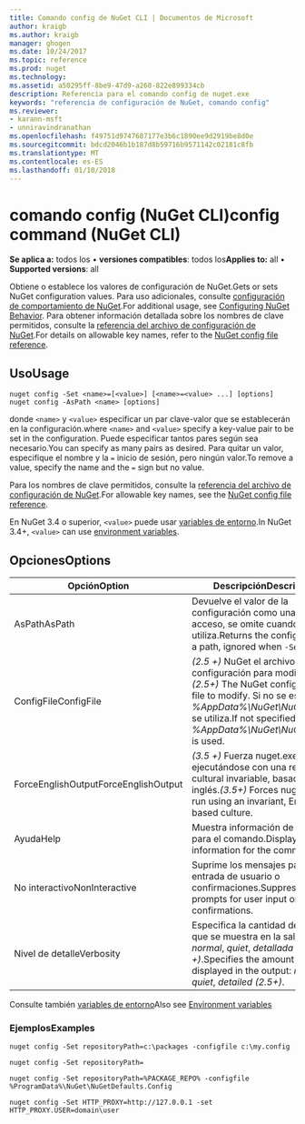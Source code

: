 ```yaml
---
title: Comando config de NuGet CLI | Documentos de Microsoft
author: kraigb
ms.author: kraigb
manager: ghogen
ms.date: 10/24/2017
ms.topic: reference
ms.prod: nuget
ms.technology: 
ms.assetid: a50295ff-8be9-47d9-a260-822e899334cb
description: Referencia para el comando config de nuget.exe
keywords: "referencia de configuración de NuGet, comando config"
ms.reviewer:
- karann-msft
- unniravindranathan
ms.openlocfilehash: f49751d9747687177e3b6c1890ee9d2919be8d0e
ms.sourcegitcommit: bdcd2046b1b187d8b59716b9571142c02181c8fb
ms.translationtype: MT
ms.contentlocale: es-ES
ms.lasthandoff: 01/10/2018
---
```

# <a name="config-command-nuget-cli"></a><span data-ttu-id="2989a-104">comando config (NuGet CLI)</span><span class="sxs-lookup"><span data-stu-id="2989a-104">config command (NuGet CLI)</span></span>

<span data-ttu-id="2989a-105">**Se aplica a:** todos los &bullet; **versiones compatibles**: todos los</span><span class="sxs-lookup"><span data-stu-id="2989a-105">**Applies to:** all &bullet; **Supported versions**: all</span></span>

<span data-ttu-id="2989a-106">Obtiene o establece los valores de configuración de NuGet.</span><span class="sxs-lookup"><span data-stu-id="2989a-106">Gets or sets NuGet configuration values.</span></span> <span data-ttu-id="2989a-107">Para uso adicionales, consulte [configuración de comportamiento de NuGet](../consume-packages/configuring-nuget-behavior.md).</span><span class="sxs-lookup"><span data-stu-id="2989a-107">For additional usage, see [Configuring NuGet Behavior](../consume-packages/configuring-nuget-behavior.md).</span></span> <span data-ttu-id="2989a-108">Para obtener información detallada sobre los nombres de clave permitidos, consulte la [referencia del archivo de configuración de NuGet](../Schema/nuget-config-file.md).</span><span class="sxs-lookup"><span data-stu-id="2989a-108">For details on allowable key names, refer to the [NuGet config file reference](../Schema/nuget-config-file.md).</span></span>

## <a name="usage"></a><span data-ttu-id="2989a-109">Uso</span><span class="sxs-lookup"><span data-stu-id="2989a-109">Usage</span></span>

```
nuget config -Set <name>=[<value>] [<name>=<value> ...] [options]
nuget config -AsPath <name> [options]
```

<span data-ttu-id="2989a-110">donde `<name>` y `<value>` especificar un par clave-valor que se establecerán en la configuración.</span><span class="sxs-lookup"><span data-stu-id="2989a-110">where `<name>` and `<value>` specify a key-value pair to be set in the configuration.</span></span> <span data-ttu-id="2989a-111">Puede especificar tantos pares según sea necesario.</span><span class="sxs-lookup"><span data-stu-id="2989a-111">You can specify as many pairs as desired.</span></span> <span data-ttu-id="2989a-112">Para quitar un valor, especifique el nombre y la `=` inicio de sesión, pero ningún valor.</span><span class="sxs-lookup"><span data-stu-id="2989a-112">To remove a value, specify the name and the `=` sign but no value.</span></span>

<span data-ttu-id="2989a-113">Para los nombres de clave permitidos, consulte la [referencia del archivo de configuración de NuGet](../Schema/nuget-config-file.md).</span><span class="sxs-lookup"><span data-stu-id="2989a-113">For allowable key names, see the [NuGet config file reference](../Schema/nuget-config-file.md).</span></span>

<span data-ttu-id="2989a-114">En NuGet 3.4 o superior, `<value>` puede usar [variables de entorno](cli-ref-environment-variables.md).</span><span class="sxs-lookup"><span data-stu-id="2989a-114">In NuGet 3.4+, `<value>` can use [environment variables](cli-ref-environment-variables.md).</span></span>

## <a name="options"></a><span data-ttu-id="2989a-115">Opciones</span><span class="sxs-lookup"><span data-stu-id="2989a-115">Options</span></span>

| <span data-ttu-id="2989a-116">Opción</span><span class="sxs-lookup"><span data-stu-id="2989a-116">Option</span></span> | <span data-ttu-id="2989a-117">Descripción</span><span class="sxs-lookup"><span data-stu-id="2989a-117">Description</span></span> |
| --- | --- |
| <span data-ttu-id="2989a-118">AsPath</span><span class="sxs-lookup"><span data-stu-id="2989a-118">AsPath</span></span> | <span data-ttu-id="2989a-119">Devuelve el valor de la configuración como una ruta de acceso, se omite cuando `-Set` se utiliza.</span><span class="sxs-lookup"><span data-stu-id="2989a-119">Returns the config value as a path, ignored when `-Set` is used.</span></span> |
| <span data-ttu-id="2989a-120">ConfigFile</span><span class="sxs-lookup"><span data-stu-id="2989a-120">ConfigFile</span></span> | <span data-ttu-id="2989a-121">*(2.5 +)*  NuGet el archivo de configuración para modificar.</span><span class="sxs-lookup"><span data-stu-id="2989a-121">*(2.5+)* The NuGet configuration file to modify.</span></span> <span data-ttu-id="2989a-122">Si no se especifica, *%AppData%\NuGet\NuGet.Config* se utiliza.</span><span class="sxs-lookup"><span data-stu-id="2989a-122">If not specified, *%AppData%\NuGet\NuGet.Config* is used.</span></span> |
| <span data-ttu-id="2989a-123">ForceEnglishOutput</span><span class="sxs-lookup"><span data-stu-id="2989a-123">ForceEnglishOutput</span></span> | <span data-ttu-id="2989a-124">*(3.5 +)*  Fuerza nuget.exe ejecutándose con una referencia cultural invariable, basados en el inglés.</span><span class="sxs-lookup"><span data-stu-id="2989a-124">*(3.5+)* Forces nuget.exe to run using an invariant, English-based culture.</span></span> |
| <span data-ttu-id="2989a-125">Ayuda</span><span class="sxs-lookup"><span data-stu-id="2989a-125">Help</span></span> | <span data-ttu-id="2989a-126">Muestra información de ayuda para el comando.</span><span class="sxs-lookup"><span data-stu-id="2989a-126">Displays help information for the command.</span></span> |
| <span data-ttu-id="2989a-127">No interactivo</span><span class="sxs-lookup"><span data-stu-id="2989a-127">NonInteractive</span></span> | <span data-ttu-id="2989a-128">Suprime los mensajes para la entrada de usuario o confirmaciones.</span><span class="sxs-lookup"><span data-stu-id="2989a-128">Suppresses prompts for user input or confirmations.</span></span> |
| <span data-ttu-id="2989a-129">Nivel de detalle</span><span class="sxs-lookup"><span data-stu-id="2989a-129">Verbosity</span></span> | <span data-ttu-id="2989a-130">Especifica la cantidad de detalle que se muestra en la salida: *normal*, *quiet*, *detallada (2.5 +)*.</span><span class="sxs-lookup"><span data-stu-id="2989a-130">Specifies the amount of detail displayed in the output: *normal*, *quiet*, *detailed (2.5+)*.</span></span> |

<span data-ttu-id="2989a-131">Consulte también [variables de entorno](cli-ref-environment-variables.md)</span><span class="sxs-lookup"><span data-stu-id="2989a-131">Also see [Environment variables](cli-ref-environment-variables.md)</span></span>

### <a name="examples"></a><span data-ttu-id="2989a-132">Ejemplos</span><span class="sxs-lookup"><span data-stu-id="2989a-132">Examples</span></span>

```
nuget config -Set repositoryPath=c:\packages -configfile c:\my.config

nuget config -Set repositoryPath=

nuget config -Set repositoryPath=%PACKAGE_REPO% -configfile %ProgramData%\NuGet\NuGetDefaults.Config

nuget config -Set HTTP_PROXY=http://127.0.0.1 -set HTTP_PROXY.USER=domain\user
```
